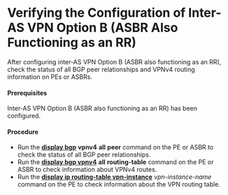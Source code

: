 Verifying the Configuration of Inter-AS VPN Option B (ASBR Also Functioning as an RR)
=====================================================================================

After configuring inter-AS VPN Option B (ASBR also functioning
as an RR), check the status of all BGP peer relationships and VPNv4
routing information on PEs or ASBRs.

#### Prerequisites

Inter-AS VPN Option B (ASBR also functioning as an RR) has
been configured.
#### Procedure

* Run the [**display bgp**](cmdqueryname=display+bgp) **vpnv4** **all** **peer** command
  on the PE or ASBR to check the status of all BGP peer relationships.
* Run the [**display bgp vpnv4**](cmdqueryname=display+bgp+vpnv4) **all** **routing-table** command on the PE or ASBR to check information about VPNv4 routes.
* Run the [**display
  ip routing-table vpn-instance**](cmdqueryname=display+ip+routing-table+vpn-instance) *vpn-instance-name* command on the PE to check information about the VPN routing table.